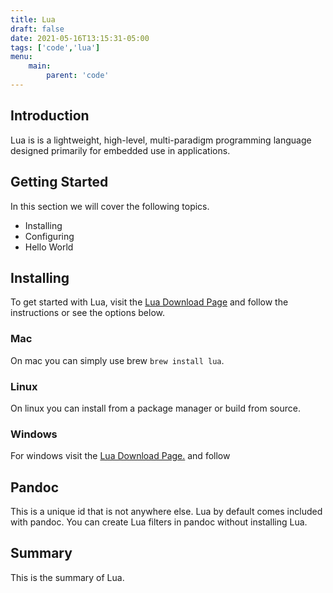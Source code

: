 ```yaml
---
title: Lua
draft: false
date: 2021-05-16T13:15:31-05:00
tags: ['code','lua']
menu:
    main:
        parent: 'code'
---
```


## Introduction

Lua is is a lightweight, high-level, multi-paradigm programming language designed
primarily for embedded use in applications.

## Getting Started

In this section we will cover the following topics.

* Installing
* Configuring
* Hello World

## Installing 

To get started with Lua, visit the [Lua Download Page](https://www.lua.org/download.html)
and follow the instructions or see the options below.

### Mac

On mac you can simply use brew ```brew install lua```.

### Linux

On linux you can install from a package manager or build from source.

### Windows

For windows visit the [Lua Download Page.](https://www.lua.org/download.html) and follow

## Pandoc

This is a unique id that is not anywhere else. Lua by default comes included with pandoc.
You can create Lua filters in pandoc without installing Lua.

## Summary

This is the summary of Lua.